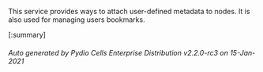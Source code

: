 






This service provides ways to attach user-defined metadata to nodes. It is also used for managing users bookmarks.

[:summary]

###### Auto generated by Pydio Cells Enterprise Distribution v2.2.0-rc3 on 15-Jan-2021
